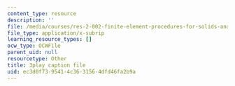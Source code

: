 ```yaml
---
content_type: resource
description: ''
file: /media/courses/res-2-002-finite-element-procedures-for-solids-and-structures-spring-2010/ec3d0f7395414c3631564dfd46fa2b9a_L27JVpZoz_Y.srt
file_type: application/x-subrip
learning_resource_types: []
ocw_type: OCWFile
parent_uid: null
resourcetype: Other
title: 3play caption file
uid: ec3d0f73-9541-4c36-3156-4dfd46fa2b9a
---
```

